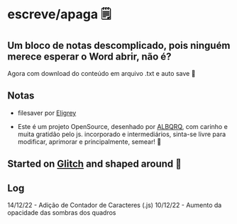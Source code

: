 escreve/apaga 🗒️
=================
## Um bloco de notas descomplicado, pois ninguém merece esperar o Word abrir, não é?
          
Agora com download do conteúdo em arquivo .txt e auto save 👾

## Notas
- filesaver por [Eligrey](http://purl.eligrey.com/github/FileSaver.js)

- Este é um projeto OpenSource, desenhado por [ALBQRQ](https://twitter.com/heyalbqrq),
  com carinho e muita gratidão pelo js. incorporado e intermediários,
  sinta-se livre para modificar, aprimorar e principalmente, semear! 🏴

Started on [Glitch](https://glitch.com/) and shaped around 💖 
-------------------
## Log
14/12/22 - Adição de Contador de Caracteres (.js)
10/12/22 - Aumento da opacidade das sombras dos quadros
